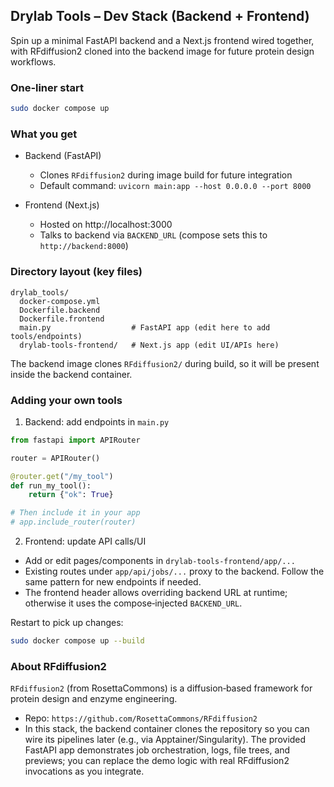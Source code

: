 ## Drylab Tools – Dev Stack (Backend + Frontend)

Spin up a minimal FastAPI backend and a Next.js frontend wired together, with RFdiffusion2 cloned into the backend image for future protein design workflows.

### One‑liner start

```bash
sudo docker compose up
```

### What you get

- Backend (FastAPI)
  - Clones `RFdiffusion2` during image build for future integration
  - Default command: `uvicorn main:app --host 0.0.0.0 --port 8000`

- Frontend (Next.js)
  - Hosted on http://localhost:3000
  - Talks to backend via `BACKEND_URL` (compose sets this to `http://backend:8000`)

### Directory layout (key files)

```
drylab_tools/
  docker-compose.yml
  Dockerfile.backend
  Dockerfile.frontend
  main.py                  # FastAPI app (edit here to add tools/endpoints)
  drylab-tools-frontend/   # Next.js app (edit UI/APIs here)
```

The backend image clones `RFdiffusion2/` during build, so it will be present inside the backend container.

### Adding your own tools

1) Backend: add endpoints in `main.py`

```python
from fastapi import APIRouter

router = APIRouter()

@router.get("/my_tool")
def run_my_tool():
    return {"ok": True}

# Then include it in your app
# app.include_router(router)
```

2) Frontend: update API calls/UI

- Add or edit pages/components in `drylab-tools-frontend/app/...`
- Existing routes under `app/api/jobs/...` proxy to the backend. Follow the same pattern for new endpoints if needed.
- The frontend header allows overriding backend URL at runtime; otherwise it uses the compose‑injected `BACKEND_URL`.

Restart to pick up changes:

```bash
sudo docker compose up --build
```

### About RFdiffusion2

`RFdiffusion2` (from RosettaCommons) is a diffusion‑based framework for protein design and enzyme engineering.

- Repo: `https://github.com/RosettaCommons/RFdiffusion2`
- In this stack, the backend container clones the repository so you can wire its pipelines later (e.g., via Apptainer/Singularity). The provided FastAPI app demonstrates job orchestration, logs, file trees, and previews; you can replace the demo logic with real RFdiffusion2 invocations as you integrate.

